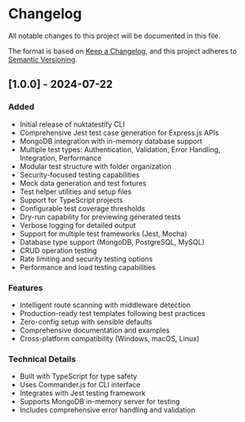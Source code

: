 # Changelog

All notable changes to this project will be documented in this file.

The format is based on [Keep a Changelog](https://keepachangelog.com/en/1.0.0/),
and this project adheres to [Semantic Versioning](https://semver.org/spec/v2.0.0.html).

## [1.0.0] - 2024-07-22

### Added

- Initial release of nuktatestify CLI
- Comprehensive Jest test case generation for Express.js APIs
- MongoDB integration with in-memory database support
- Multiple test types: Authentication, Validation, Error Handling, Integration, Performance
- Modular test structure with folder organization
- Security-focused testing capabilities
- Mock data generation and test fixtures
- Test helper utilities and setup files
- Support for TypeScript projects
- Configurable test coverage thresholds
- Dry-run capability for previewing generated tests
- Verbose logging for detailed output
- Support for multiple test frameworks (Jest, Mocha)
- Database type support (MongoDB, PostgreSQL, MySQL)
- CRUD operation testing
- Rate limiting and security testing options
- Performance and load testing capabilities

### Features

- Intelligent route scanning with middleware detection
- Production-ready test templates following best practices
- Zero-config setup with sensible defaults
- Comprehensive documentation and examples
- Cross-platform compatibility (Windows, macOS, Linux)

### Technical Details

- Built with TypeScript for type safety
- Uses Commander.js for CLI interface
- Integrates with Jest testing framework
- Supports MongoDB in-memory server for testing
- Includes comprehensive error handling and validation
